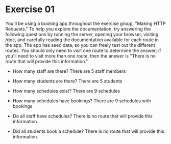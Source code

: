 Exercise 01
=====================
You'll be using a booking app throughout the exercise group, "Making HTTP Requests." To help you explore the documentation, try answering the following questions by running the server, opening your browser, visiting /doc, and carefully reading the documentation available for each route in the app. The app has seed data, so you can freely test out the different routes. You should only need to visit one route to determine the answer; if you'll need to visit more than one route, then the answer is "There is no route that will provide this information."

- How many staff are there?
  There are 5 staff members

- How many students are there?
  There are 5 students

- How many schedules exist?
  There are 9 schedules

- How many schedules have bookings?
  There are 9 schedules with bookings

- Do all staff have schedules?
  There is no route that will provide this information.

- Did all students book a schedule?
  There is no route that will provide this information.